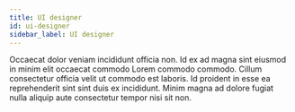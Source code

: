 ```yaml
---
title: UI designer
id: ui-designer
sidebar_label: UI designer
---
```


<!-- @part src="../parts/ui-designer/h1-ui-designer-description.md" -->

Occaecat dolor veniam incididunt officia non. Id ex ad magna sint eiusmod in minim elit occaecat commodo Lorem commodo commodo. Cillum consectetur officia velit ut commodo est laboris. Id proident in esse ea reprehenderit sint sint duis ex incididunt. Minim magna ad dolore fugiat nulla aliquip aute consectetur tempor nisi sit non.
<!-- @/part -->

<!-- @part src="../parts/ui-designer/h1-ui-designer-body.md" -->
<!-- Your content goes here, replacing this comment -->
<!-- @/part -->

